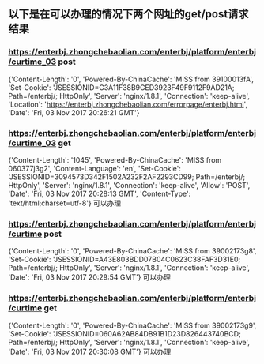 ## 以下是在可以办理的情况下两个网址的get/post请求结果

### https://enterbj.zhongchebaolian.com/enterbj/platform/enterbj/curtime_03 post
{'Content-Length': '0', 'Powered-By-ChinaCache': 'MISS from 39100013fA', 'Set-Cookie': 'JSESSIONID=C3A11F38B9CED3923F49F9112F9AD21A; Path=/enterbj/; HttpOnly', 'Server': 'nginx/1.8.1', 'Connection': 'keep-alive', 'Location': 'https://enterbj.zhongchebaolian.com/errorpage/enterbj.html', 'Date': 'Fri, 03 Nov 2017 20:26:21 GMT'}

### https://enterbj.zhongchebaolian.com/enterbj/platform/enterbj/curtime_03 get
{'Content-Length': '1045', 'Powered-By-ChinaCache': 'MISS from 060377j3g2', 'Content-Language': 'en', 'Set-Cookie': 'JSESSIONID=3094573D342F1502A232F2AF2293CD99; Path=/enterbj/; HttpOnly', 'Server': 'nginx/1.8.1', 'Connection': 'keep-alive', 'Allow': 'POST', 'Date': 'Fri, 03 Nov 2017 20:28:13 GMT', 'Content-Type': 'text/html;charset=utf-8'}
可以办理


### https://enterbj.zhongchebaolian.com/enterbj/platform/enterbj/curtime post
{'Content-Length': '0', 'Powered-By-ChinaCache': 'MISS from 39002173g8', 'Set-Cookie': 'JSESSIONID=A43E803BDD07B04C0623C38FAF3D31E0; Path=/enterbj/; HttpOnly', 'Server': 'nginx/1.8.1', 'Connection': 'keep-alive', 'Date': 'Fri, 03 Nov 2017 20:29:54 GMT'}
可以办理

### https://enterbj.zhongchebaolian.com/enterbj/platform/enterbj/curtime get
{'Content-Length': '0', 'Powered-By-ChinaCache': 'MISS from 39002173g9', 'Set-Cookie': 'JSESSIONID=060A62AB84DB91B1D23D826443740BCD; Path=/enterbj/; HttpOnly', 'Server': 'nginx/1.8.1', 'Connection': 'keep-alive', 'Date': 'Fri, 03 Nov 2017 20:30:08 GMT'}
可以办理
